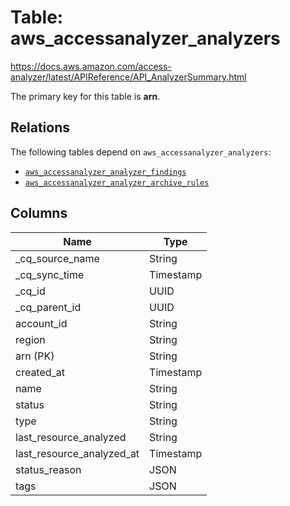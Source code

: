 # Table: aws_accessanalyzer_analyzers

https://docs.aws.amazon.com/access-analyzer/latest/APIReference/API_AnalyzerSummary.html

The primary key for this table is **arn**.

## Relations
The following tables depend on `aws_accessanalyzer_analyzers`:
  - [`aws_accessanalyzer_analyzer_findings`](aws_accessanalyzer_analyzer_findings.md)
  - [`aws_accessanalyzer_analyzer_archive_rules`](aws_accessanalyzer_analyzer_archive_rules.md)

## Columns
| Name          | Type          |
| ------------- | ------------- |
|_cq_source_name|String|
|_cq_sync_time|Timestamp|
|_cq_id|UUID|
|_cq_parent_id|UUID|
|account_id|String|
|region|String|
|arn (PK)|String|
|created_at|Timestamp|
|name|String|
|status|String|
|type|String|
|last_resource_analyzed|String|
|last_resource_analyzed_at|Timestamp|
|status_reason|JSON|
|tags|JSON|